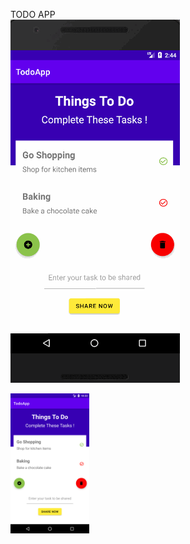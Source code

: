 TODO APP  <br>
![GIF of Todo application](/Pictures/TodoApp.gif) <br>

<img src="Pictures/FirstView.png" width=25% height=25% alt="Screenshot of the first view of Todo application"> <br>


